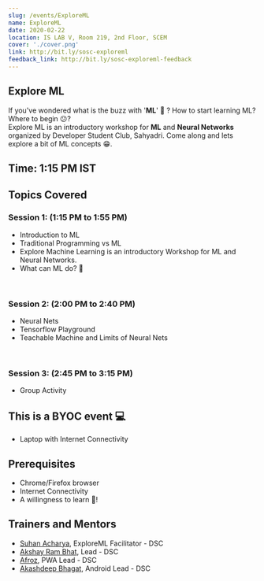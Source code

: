 ```yaml
---
slug: /events/ExploreML
name: ExploreML
date: 2020-02-22
location: IS LAB V, Room 219, 2nd Floor, SCEM
cover: './cover.png'
link: http://bit.ly/sosc-exploreml
feedback_link: http://bit.ly/sosc-exploreml-feedback
---
```

## Explore ML
If you've wondered what is the buzz with '**ML**' 🤔 ? How to start learning ML? Where to begin 😕?<br>
Explore ML is an introductory workshop for **ML** and **Neural Networks** organized by Developer Student Club, Sahyadri. Come along and lets explore a bit of ML concepts 😁.

## Time: 1:15 PM IST

## Topics Covered

### Session 1: (1:15 PM to 1:55 PM)

- Introduction to ML
- Traditional Programming vs ML 
- Explore Machine Learning is an introductory Workshop for ML and Neural Networks.
- What can ML do? 🤖
<br>

### Session 2: (2:00 PM to 2:40 PM)
- Neural Nets
- Tensorflow Playground
- Teachable Machine and Limits of Neural Nets
<br>

### Session 3: (2:45 PM to 3:15 PM)
- Group Activity

## This is a BYOC event 💻
- Laptop with Internet Connectivity

## Prerequisites
- Chrome/Firefox browser
- Internet Connectivity
- A willingness to learn 💚!

## Trainers and Mentors
- [Suhan Acharya](https://github.com/suhanacharya), ExploreML Facilitator - DSC
- [Akshay Ram Bhat](https://github.com/akshayrb22), Lead - DSC
- [Afroz](https://github.com/coderhawk999), PWA Lead - DSC
- [Akashdeep Bhagat](https://github.com/akashdeepb), Android Lead - DSC
